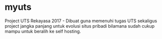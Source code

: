 # myuts
Project UTS Rekayasa 2017 - Dibuat guna memenuhi tugas UTS sekaligus project jangka panjang untuk evolusi situs pribadi bilamana sudah cukup mampu untuk beralih ke self hosting.
